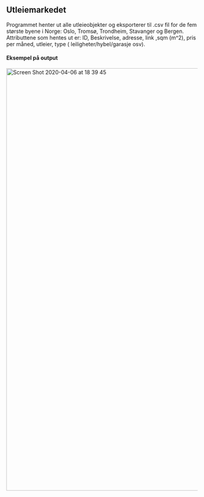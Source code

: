 ## Utleiemarkedet
Programmet henter ut alle utleieobjekter og eksporterer til .csv fil for de fem største byene i Norge: Oslo, Tromsø, Trondheim, Stavanger og Bergen. Attributtene som hentes ut er:
ID, Beskrivelse, adresse, link ,sqm (m^2), pris per måned, utleier, type ( leiligheter/hybel/garasje osv).  

#### Eksempel på output
<img width="1111" alt="Screen Shot 2020-04-06 at 18 39 45" src="https://user-images.githubusercontent.com/60741787/78583496-34a53c80-7837-11ea-8936-bccfe01f9311.png">
